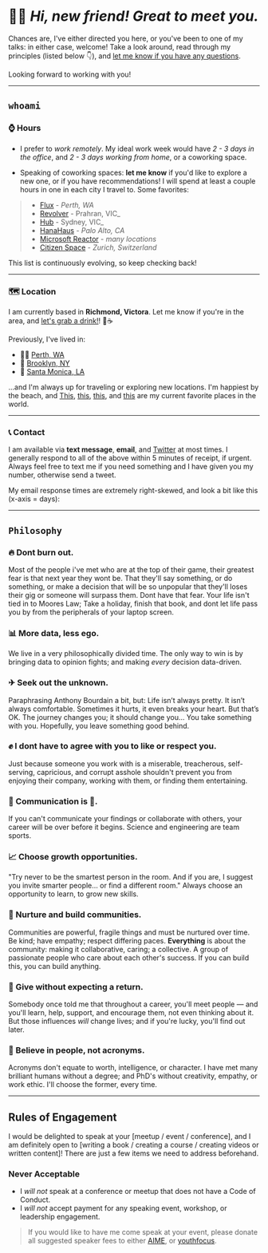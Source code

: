 
# ️🙋‍♂️ _Hi, new friend! Great to meet you._ 

Chances are, I've either directed you here, or you've been to one of my talks: in either case, welcome! Take a look around, read through my principles (listed below 👇), and [let me know if you have any questions](mailto:jesse@jessemillman.com.au). 

Looking forward to working with you!

*******

## `whoami`

### ⌚ Hours

* I prefer to _work remotely_. My ideal work week would have _2 - 3 days in the office_, and _2 - 3 days working from home_, or a coworking space.

* Speaking of coworking spaces: **let me know** if you'd like to explore a new one, or if you have recommendations! I will spend at least a couple hours in one in each city I travel to. Some favorites:

> * [Flux](https://www.fluxperth.com/) - _Perth, WA_
> * [Revolver](http://revolvercoworking.com.au/) - Prahran, VIC_
> * [Hub](https://www.hubaustralia.com/) - Sydney, VIC_
> * [HanaHaus](http://www.hanahaus.com/) - _Palo Alto, CA_
> * [Microsoft Reactor](https://developer.microsoft.com/en-us/reactor/) - _many locations_
> * [Citizen Space](https://citizen-space.ch/) - _Zurich, Switzerland_

This list is continuously evolving, so keep checking back!

***************

### 🗺 Location

I am currently based in **Richmond, Victora**. Let me know if you're in the area, and [let's grab a drink!](https://calendly.com/jessemillmanpb)! 🍻☕

Previously, I've lived in:

* 🏄‍♂️ [Perth, WA](https://goo.gl/maps/b4G343o6fNx)
* 🗽 [Brooklyn, NY](https://goo.gl/maps/gAsYqUrpemm)
* 🐚 [Santa Monica, LA](https://goo.gl/maps/SNaNbaCn9bv)

...and I'm always up for traveling or exploring new locations. I'm happiest by the beach, and [This](https://www.georgiaaquarium.org/), [this](http://www.embiggenbooks.com/), [this](http://www.twohandsnyc.com/), and [this](https://www.unionhallny.com/) are my current favorite places in the world. 


*****************

### 📞 Contact

I am available via **text message**, **email**, and [Twitter](https://www.twitter.com/jessemillman) at most times. I generally respond to all of the above within 5 minutes of receipt, if urgent. Always feel free to text me if you need something and I have given you my number, otherwise send a tweet. 

My email response times are extremely right-skewed, and look a bit like this (x-axis = days):


**********

## `Philosophy`

### 🔥 Dont burn out.
Most of the people i've met who are at the top of their game, their greatest fear is that next year they wont be. That they'll say something, or do something, or make a decision that will be so unpopular that they'll loses their gig or someone will surpass them. Dont have that fear. Your life isn't tied in to Moores Law; Take a holiday, finish that book, and dont let life pass you by from the peripherals of your laptop screen. 

### 📊 More data, less ego.
We live in a very philosophically divided time. The only way to win is by bringing data to opinion fights; and making *every* decision data-driven.

### ✈ Seek out the unknown.
Paraphrasing Anthony Bourdain a bit, but: Life isn’t always pretty. It isn’t always comfortable. Sometimes it hurts, it even breaks your heart. But that’s OK. The journey changes you; it should change you... You take something with you. Hopefully, you leave something good behind.

### ✊ I dont have to agree with you to like or respect you.
Just because someone you work with is a miserable, treacherous, self-serving, capricious, and corrupt asshole shouldn't prevent you from enjoying their company, working with them, or finding them entertaining.

### 📢 Communication is 🔑.
If you can't communicate your findings or collaborate with others, your career will be over before it begins. Science and engineering are team sports.

### 📈 Choose growth opportunities.
"Try never to be the smartest person in the room. And if you are, I suggest you invite smarter people… or find a different room." Always choose an opportunity to learn, to grow new skills.

### 👭 Nurture and build communities.
Communities are powerful, fragile things and must be nurtured over time. Be kind; have empathy; respect differing paces. **Everything** is about the community: making it collaborative, caring; a collective. A group of passionate people who care about each other's success. If you can build this, you can build anything.

### 🎁 Give without expecting a return.
Somebody once told me that throughout a career, you'll meet people — and you'll learn, help, support, and encourage them, not even thinking about it. But those influences _will_ change lives; and if you're lucky, you'll find out later.

### 🙏 Believe in people, not acronyms.
Acronyms don't equate to worth, intelligence, or character. I have met many brilliant humans without a degree; and PhD's without creativity, empathy, or work ethic. I'll choose the former, every time.

**********

## Rules of Engagement

I would be delighted to speak at your [meetup / event / conference], and I am definitely open to [writing a book / creating a course / creating videos or written content]! There are just a few items we need to address beforehand.

### Never Acceptable

* I _will not_ speak at a conference or meetup that does not have a Code of Conduct.
* I _will not_ accept payment for any speaking event, workshop, or leadership engagement.
> If you would like to have me come speak at your event, please donate all suggested speaker fees to either [AIME](https://www.aimementoring.com/), or [youthfocus](https://youthfocus.com.au/).
